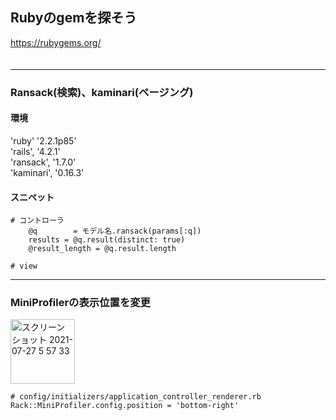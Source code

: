 
## Rubyのgemを探そう

https://rubygems.org/  
　  

- - -

### Ransack(検索)、kaminari(ページング)

#### 環境
'ruby' '2.2.1p85'  
'rails', '4.2.1'  
'ransack', '1.7.0'  
'kaminari', '0.16.3'  

#### スニペット
```
# コントローラ
    @q        = モデル名.ransack(params[:q])
    results = @q.result(distinct: true)
    @result_length = @q.result.length

# view

```


- - -


### MiniProfilerの表示位置を変更

<img width="103" alt="スクリーンショット 2021-07-27 5 57 33" src="https://user-images.githubusercontent.com/1782095/127058218-f31984df-7c05-400f-b2c3-238d7260b1f3.png">

```
# config/initializers/application_controller_renderer.rb
Rack::MiniProfiler.config.position = 'bottom-right'
```

